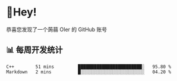 # 👋Hey!
恭喜您发现了一个蒟蒻 OIer 的 GitHub 账号

## 📊 每周开发统计
<!--START_SECTION:waka-->
```text
C++        51 mins         ████████████████████████░   95.80 % 
Markdown   2 mins          █░░░░░░░░░░░░░░░░░░░░░░░░   04.20 % 
```
<!--END_SECTION:waka-->
